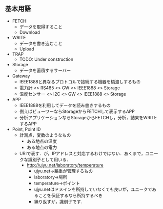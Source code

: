 ## 基本用語

* FETCH
  * データを取得すること
  * Download
* WRITE
  * データを書き込むこと
  * Upload
* TRAP
  * TODO: Under construction
* Storage
  * データを蓄積するサーバー
* Gateway
  * IEEE1888と異なるプロトコルで接続する機器を橋渡しするもの
  * 電力計 <> RS485 <> GW <> IEEE1888 <> Storage
  * 温度センサー <> I2C <> GW <> IEEE1888 <> Storage
* APP
  * IEEE1888を利用してデータを読み書きするもの
  * 例えばビューワーならStorageからFETCHして表示するAPP
  * 分析アプリケーションならStorageからFETCHし，分析，結果をWRITEするAPP
* Point, Point ID
  * 計測点，変数のようなもの
    * ある地点の温度
    * ある地点の電力
  * URIで表す．が，IPアドレスと対応するわけではない．あくまで，ユニークな識別子として用いる．
    * http://ujyu.net/laboratory/temperature
      * ujyu.net->鵜重が管理するもの
      * laboratory->場所
      * temperature->ポイント
      * ujyu.netはドメインを所持していなくても良いが，ユニークであることを保証するなら所持するべき
      * 繰り返すが，識別子です．
